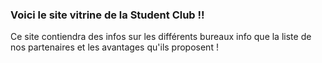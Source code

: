 ### Voici le site vitrine de la Student Club !!

Ce site contiendra des infos sur les différents bureaux info que la liste de nos partenaires et les avantages qu'ils proposent !
